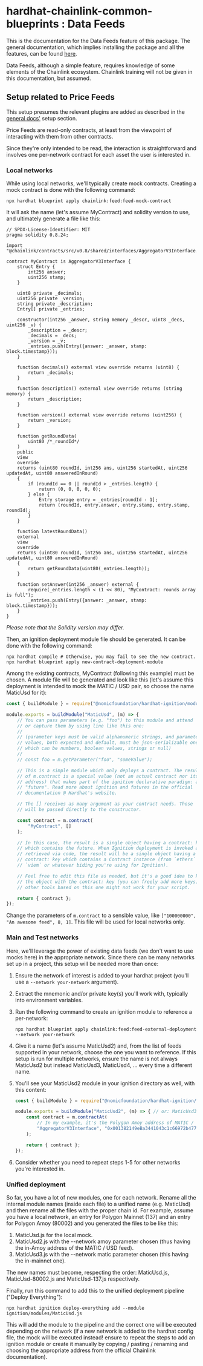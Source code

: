 # hardhat-chainlink-common-blueprints : Data Feeds
This is the documentation for the Data Feeds feature of this package. The general documentation, which implies
installing the package and all the features, can be found [here](README.md).

Data Feeds, although a simple feature, requires knowledge of some elements of the Chainlink ecosystem. Chainlink
training will not be given in this documentation, but assumed.

## Setup related to Price Feeds
This setup presumes the relevant plugins are added as described in the [general docs'](README.md) setup section.

Price Feeds are read-only contracts, at least from the viewpoint of interacting with them from other contracts.

Since they're only intended to be read, the interaction is straightforward and involves one per-network contract
for each asset the user is interested in.

### Local networks
While using local networks, we'll typically create mock contracts. Creating a mock contract is done with the
following command:

```shell
npx hardhat blueprint apply chainlink:feed:feed-mock-contract
```

It will ask the name (let's assume MyContract) and solidity version to use, and ultimately generate a file like this:

```solidity
// SPDX-License-Identifier: MIT
pragma solidity 0.8.24;

import "@chainlink/contracts/src/v0.8/shared/interfaces/AggregatorV3Interface.sol";

contract MyContract is AggregatorV3Interface {
    struct Entry {
        int256 answer;
        uint256 stamp;
    }

    uint8 private _decimals;
    uint256 private _version;
    string private _description;
    Entry[] private _entries;

    constructor(int256 _answer, string memory _descr, uint8 _decs, uint256 _v) {
        _description = _descr;
        _decimals = _decs;
        _version = _v;
        _entries.push(Entry({answer: _answer, stamp: block.timestamp}));
    }

    function decimals() external view override returns (uint8) {
        return _decimals;
    }

    function description() external view override returns (string memory) {
        return _description;
    }

    function version() external view override returns (uint256) {
        return _version;
    }

    function getRoundData(
        uint80 /*_roundId*/
    )
    public
    view
    override
    returns (uint80 roundId, int256 ans, uint256 startedAt, uint256 updatedAt, uint80 answeredInRound)
    {
        if (roundId == 0 || roundId > _entries.length) {
            return (0, 0, 0, 0, 0);
        } else {
            Entry storage entry = _entries[roundId - 1];
            return (roundId, entry.answer, entry.stamp, entry.stamp, roundId);
        }
    }

    function latestRoundData()
    external
    view
    override
    returns (uint80 roundId, int256 ans, uint256 startedAt, uint256 updatedAt, uint80 answeredInRound)
    {
        return getRoundData(uint80(_entries.length));
    }

    function setAnswer(int256 _answer) external {
        require(_entries.length < (1 << 80), "MyContract: rounds array is full");
        _entries.push(Entry({answer: _answer, stamp: block.timestamp}));
    }
}
```

_Please note that the Solidity version may differ._

Then, an ignition deployment module file should be generated. It can be done with the following command:

```shell
npx hardhat compile # Otherwise, you may fail to see the new contract.
npx hardhat blueprint apply new-contract-deployment-module
```

Among the existing contracts, MyContract (following this example) must be chosen. A module file will be
generated and look like this (let's assume this deployment is intended to mock the MATIC / USD pair, so
choose the name MaticUsd for it):

```javascript
const { buildModule } = require("@nomicfoundation/hardhat-ignition/modules");

module.exports = buildModule("MaticUsd", (m) => {
    // You can pass parameters (e.g. "foo") to this module and attend
    // or capture them by using line like this one:
    //
    // (parameter keys must be valid alphanumeric strings, and parameter
    // values, both expected and default, must be json-serializable ones,
    // which can be numbers, boolean values, strings or null)
    //
    // const foo = m.getParameter("foo", "someValue");

    // This is a simple module which only deploys a contract. The result
    // of m.contract is a special value (not an actual contract nor its
    // address) that makes part of the ignition declarative paradigm: a
    // "future". Read more about ignition and futures in the official
    // documentation @ Hardhat's website.

    // The [] receives as many argument as your contract needs. Those
    // will be passed directly to the constructor.

    const contract = m.contract(
        "MyContract", []
    );

    // In this case, the result is a single object having a contract: key
    // which contains the future. When Ignition deployment is invoked and
    // retrieved via code, the result will be a single object having a
    // contract: key which contains a Contract instance (from `ethers` or
    // `viem` or whatever biding you're using for Ignition).

    // Feel free to edit this file as needed, but it's a good idea to keep
    // the object with the contract: key (you can freely add more keys) or
    // other tools based on this one might not work for your script.

    return { contract };
});
```

Change the parameters of `m.contract` to a sensible value, like `["100000000", "An awesome feed", 8, 1]`. This file
will be used for local networks only.

### Main and Test networks

Here, we'll leverage the power of existing data feeds (we don't want to use mocks here) in the appropriate
network. Since there can be many networks set up in a project, this setup will be needed more than once:

1. Ensure the network of interest is added to your hardhat project (you'll use a `--network your-network` argument).
2. Extract the mnemonic and/or private key(s) you'll work with, typically into environment variables.
3. Run the following command to create an ignition module to reference a per-network:

   ```shell
   npx hardhat blueprint apply chainlink:feed:feed-external-deployment --network your-network
   ```

4. Give it a name (let's assume MaticUsd2) and, from the list of feeds supported in your network, choose the one you
   want to reference. If this setup is run for multiple networks, ensure the name is not always MaticUsd2 but instead
   MaticUsd3, MaticUsd4, ... every time a different name.
5. You'll see your MaticUsd2 module in your ignition directory as well, with this content:

   ```javascript
   const { buildModule } = require("@nomicfoundation/hardhat-ignition/modules");

   module.exports = buildModule("MaticUsd2", (m) => { // or: MaticUsd3, MaticUsd4...
       const contract = m.contractAt(
           // In my example, it's the Polygon Amoy address of MATIC / USD feed.
           "AggregatorV3Interface", "0x001382149eBa3441043c1c66972b4772963f5D43"
       );
   
       return { contract };
   });
   ```

6. Consider whether you need to repeat steps 1-5 for other networks you're interested in.

### Unified deployment

So far, you have a lot of new modules, one for each network. Rename all the internal module names (inside each file)
to a unified name (e.g. MaticUsd) and then rename all the files with the proper chain id. For example, assume you
have a local network, an entry for Polygon Mainnet (137) and an entry for Polygon Amoy (80002) and you generated the
files to be like this:

1. MaticUsd.js for the local mock.
2. MaticUsd2.js with the --network amoy parameter chosen (thus having the in-Amoy address of the MATIC / USD feed).
3. MaticUsd3.js with the --network matic parameter chosen (this having the in-mainnet one).

The new names must become, respecting the order: MaticUsd.js, MaticUsd-80002.js and MaticUsd-137.js respectively.

Finally, run this command to add this to the unified deployment pipeline ("Deploy Everything"):

```shell
npx hardhat ignition deploy-everything add --module ignition/modules/MaticUsd.js
```

This will add the module to the pipeline and the correct one will be executed depending on the network (if a new
network is added to the hardhat config file, the mock will be executed instead! ensure to repeat the steps to add
an ignition module or create it manually by copying / pasting / renaming and choosing the appropriate address
from the official Chainlink documentation).